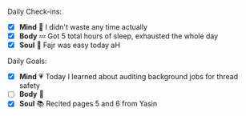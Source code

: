 Daily Check-ins:
- [x] **Mind** :iphone: I didn't waste any time actually
- [x] **Body** :zzz: Got 5 total hours of sleep, exhausted the whole day
- [x] **Soul** :pray: Fajr was easy today aH

Daily Goals:
- [x] **Mind** :heartpulse: Today I learned about auditing background jobs for thread safety
- [ ] **Body** :dancer: 
- [x] **Soul** :books: Recited pages 5 and 6 from Yasin
